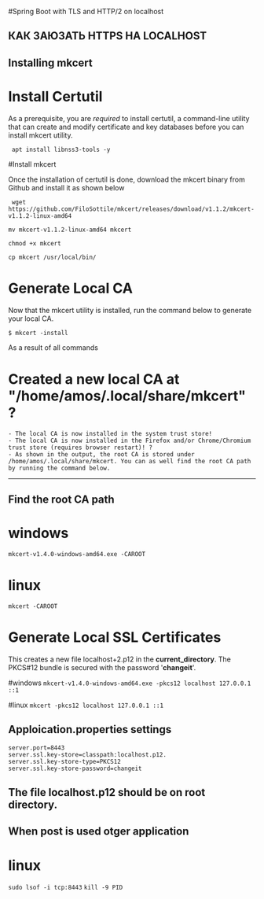 #Spring Boot with TLS and HTTP/2 on localhost
## КАК ЗАЮЗАТЬ HTTPS НА LOCALHOST

## Installing mkcert

# Install Certutil
As a prerequisite, you are *required* to install certutil, a command-line utility that can create and modify certificate
 and key databases before you can install mkcert utility.
```
 apt install libnss3-tools -y
```
#Install mkcert

Once the installation of certutil is done, download the mkcert binary from Github and install it as shown below
```
 wget https://github.com/FiloSottile/mkcert/releases/download/v1.1.2/mkcert-v1.1.2-linux-amd64
 ```
 ```
 mv mkcert-v1.1.2-linux-amd64 mkcert
 ```
 ```
 chmod +x mkcert
 ```
 ```
 cp mkcert /usr/local/bin/
```

# Generate Local CA
Now that the mkcert utility is installed, run the command below to generate your local CA.
```
$ mkcert -install
```
As  a result of all commands 
# Created a new local CA at "/home/amos/.local/share/mkcert" ?
~~~
- The local CA is now installed in the system trust store!
- The local CA is now installed in the Firefox and/or Chrome/Chromium trust store (requires browser restart)! ?
- As shown in the output, the root CA is stored under /home/amos/.local/share/mkcert. You can as well find the root CA path by running the command below.
~~~
--------------------------------------------------------------------------------------

## Find the root CA path

 # windows 
  ```mkcert-v1.4.0-windows-amd64.exe -CAROOT```
# linux 
   ```mkcert -CAROOT```
# Generate Local SSL Certificates
 This creates a new file localhost+2.p12 in the **current_directory**. The PKCS#12 bundle is secured with the password '**changeit**'.

#windows
``` mkcert-v1.4.0-windows-amd64.exe -pkcs12 localhost 127.0.0.1 ::1 ```

#linux
``` mkcert -pkcs12 localhost 127.0.0.1 ::1 ```

## Apploication.properties settings
``` 
server.port=8443
server.ssl.key-store=classpath:localhost.p12.
server.ssl.key-store-type=PKCS12
server.ssl.key-store-password=changeit
```

The file **localhost.p12** should be on **root directory**. 
---------------------------------------------------------------------------------------

## When post is used otger application
# linux
 ```sudo lsof -i tcp:8443```
 ```kill -9 PID```




